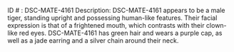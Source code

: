 ID # : DSC-MATE-4161
Description: DSC-MATE-4161 appears to be a male tiger, standing upright and possessing human-like features. Their facial expression is that of a frightened mouth, which contrasts with their clown-like red eyes. DSC-MATE-4161 has green hair and wears a purple cap, as well as a jade earring and a silver chain around their neck.
